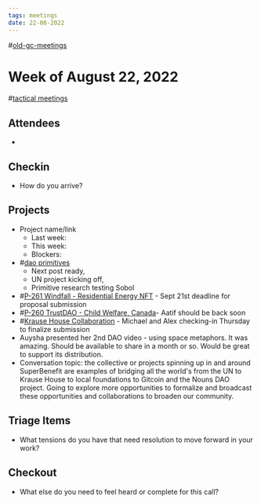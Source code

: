 ```yaml
---
tags: meetings
date: 22-08-2022
---
```

#[old-gc-meetings](/notes/general-circle/old-gc-meetings/old-gc-meetings.md) 
# Week of August 22, 2022
#[tactical meetings](/notes/archive/clarity/Tags/tactical%20meetings.md) 
## Attendees
- 

## Checkin
- How do you arrive?


## Projects
- Project name/link
	- Last week:
	- This week:
	- Blockers:
- #[dao primitives](/notes/archive/clarity/Tags/dao%20primitives.md) 
	- Next post ready, 
	- UN project kicking off, 
	- Primitive research testing Sobol 
- #[P-261 Windfall - Residential Energy NFT](P-261%20Windfall%20-%20Residential%20Energy%20NFT) - Sept 21st deadline for proposal submission
- #[P-260 TrustDAO - Child Welfare, Canada](P-260%20TrustDAO%20-%20Child%20Welfare,%20Canada)- Aatif should be back soon
- #[Krause House Collaboration](Krause%20House%20Collaboration) - Michael and Alex checking-in Thursday to finalize submission
- Auysha presented her 2nd DAO video - using space metaphors. It was amazing. Should be available to share in a month or so. Would be great to support its distribution.
- Conversation topic: the collective or projects spinning up in and around SuperBenefit are examples of bridging all the world's from the UN to Krause House to local foundations to Gitcoin and the Nouns DAO project. Going to explore more opportunities to formalize and broadcast these opportunities and collaborations to broaden our community.

## Triage Items
- What tensions do you have that need resolution to move forward in your work?

## Checkout
- What else do you need to feel heard or complete for this call?
